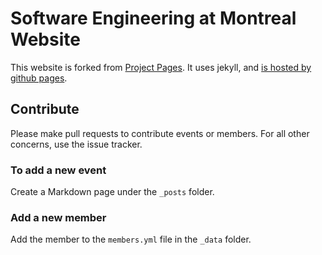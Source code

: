 # Software Engineering at Montreal Website

This website is forked from [Project Pages](https://github.com/projectpages/project-pages/wiki/). It uses jekyll, and [is hosted by github pages](https://semtl.github.io/).

## Contribute

Please make pull requests to contribute events or members. For all other concerns, use the issue tracker.

### To add a new event

Create a Markdown page under the `_posts` folder.

### Add a new member

Add the member to the `members.yml` file in the `_data` folder.
